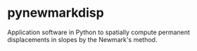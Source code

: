 # pynewmarkdisp
Application software in Python to spatially compute permanent displacements in slopes by the Newmark's method.
